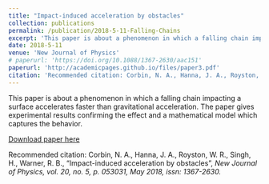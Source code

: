 ```yaml
---
title: "Impact-induced acceleration by obstacles"
collection: publications
permalink: /publication/2018-5-11-Falling-Chains
excerpt: 'This paper is about a phenomenon in which a falling chain impacting a surface accelerates faster than gravitational acceleration. The paper gives experimental results confirming the effect and a mathematical model which captures the behavior.'
date: 2018-5-11
venue: 'New Journal of Physics'
# paperurl: 'https://doi.org/10.1088/1367-2630/aac151'
paperurl: 'http://academicpages.github.io/files/paper3.pdf'
citation: 'Recommended citation: Corbin, N. A., Hanna, J. A., Royston, W. R., Singh, H., Warner, R. B., “Impact-induced acceleration by obstacles”, <i>New Journal of Physics<i>, vol. 20, no. 5, p. 053031, May 2018, issn: 1367-2630.'
---
```

This paper is about a phenomenon in which a falling chain impacting a surface accelerates faster than gravitational acceleration. The paper gives experimental results confirming the effect and a mathematical model which captures the behavior.

[Download paper here](https://arxiv.org/abs/1712.05778)

Recommended citation: Corbin, N. A., Hanna, J. A., Royston, W. R., Singh, H., Warner, R. B., “Impact-induced acceleration by obstacles”, <i>New Journal of Physics<i>, vol. 20, no. 5, p. 053031, May 2018, issn: 1367-2630.